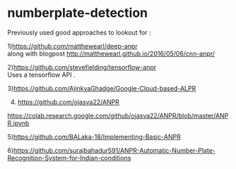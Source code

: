 # numberplate-detection

Previously used good approaches to lookout for :

1)https://github.com/matthewearl/deep-anpr  
along with blogpost http://matthewearl.github.io/2016/05/06/cnn-anpr/

2)https://github.com/stevefielding/tensorflow-anpr  
Uses a tensorflow API . 

3)https://github.com/AjinkyaGhadge/Google-Cloud-based-ALPR

4) https://github.com/ojasva22/ANPR

https://colab.research.google.com/github/ojasva22/ANPR/blob/master/ANPR.ipynb

5)https://github.com/BALaka-18/Implementing-Basic-ANPR

6)https://github.com/surajbahadur591/ANPR-Automatic-Number-Plate-Recognition-System-for-Indian-conditions

